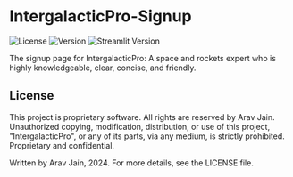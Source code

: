 # IntergalacticPro-Signup
![License](https://img.shields.io/badge/license-proprietary-brightgreen)
![Version](https://img.shields.io/badge/version-1.0.2-red)
![Streamlit Version](https://img.shields.io/badge/dynamic/json?url=https://pypi.python.org/pypi/streamlit/json&query=$.info.version&label=streamlit&color=ff69b4)

The signup page for IntergalacticPro: A space and rockets expert who is highly knowledgeable, clear, concise, and friendly.

## License
This project is proprietary software. All rights are reserved by Arav Jain. Unauthorized copying, modification, distribution, or use of this project, "IntergalacticPro", or any of its parts, via any medium, is strictly prohibited. Proprietary and confidential.

Written by Arav Jain, 2024. For more details, see the LICENSE file.
